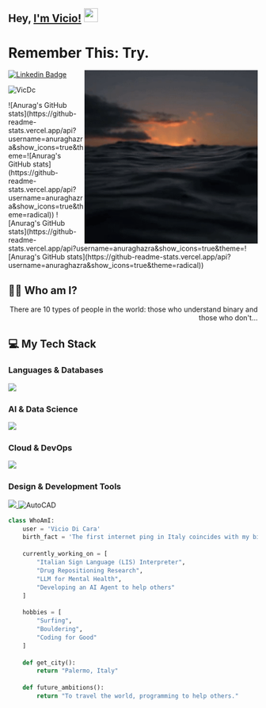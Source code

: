 ## Hey, [I'm Vicio!](https://www.linkedin.com/in/viciodicara/) <img src="https://media.giphy.com/media/hvRJCLFzcasrR4ia7z/giphy.gif" width="28px" height="28px">

# Remember This: Try.

<img src="https://raw.githubusercontent.com/VicDc/VicDc/main/img/sea-sunset.gif" alt="Sea Sunset GIF" align='right' width="350px"/>

[![Linkedin Badge](https://img.shields.io/badge/-viciodicara-blue?style=flat-square&logo=Linkedin&logoColor=white&link=https://www.linkedin.com/in/viciodicara/)](https://www.linkedin.com/in/viciodicara/)
<p align="left"> <img src="https://komarev.com/ghpvc/?username=VicDc" alt="VicDc" /> </p>
![Anurag's GitHub stats](https://github-readme-stats.vercel.app/api?username=anuraghazra&show_icons=true&theme=![Anurag's GitHub stats](https://github-readme-stats.vercel.app/api?username=anuraghazra&show_icons=true&theme=radical))
![Anurag's GitHub stats](https://github-readme-stats.vercel.app/api?username=anuraghazra&show_icons=true&theme=![Anurag's GitHub stats](https://github-readme-stats.vercel.app/api?username=anuraghazra&show_icons=true&theme=radical))

## :man_technologist: Who am I?
<div style="text-align: right">There are 10 types of people in the world: those who understand binary and those who don't...</div>

## :computer: My Tech Stack

### Languages & Databases
<p>
  <a href="https://skillicons.dev">
    <img src="https://skillicons.dev/icons?i=python,mysql" />
  </a>
</p>

### AI & Data Science
<p>
  <a href="https://skillicons.dev">
    <img src="https://skillicons.dev/icons?i=tensorflow,pytorch,sklearn,opencv,selenium,pandas,numpy,matplotlib,anaconda,jupyter" />
  </a>
</p>

### Cloud & DevOps
<p>
  <a href="https://skillicons.dev">
    <img src="https://skillicons.dev/icons?i=aws,gcp,firebase,docker,linux,git,github" />
  </a>
</p>

### Design & Development Tools
<p>
  <a href="https://skillicons.dev">
    <img src="https://skillicons.dev/icons?i=figma,canva,ps,ai,pr,ae,xd,latex,vscode,raspberrypi" />
  </a>
  <img src="https://img.shields.io/badge/AutoCAD-F29B0C?style=for-the-badge&logo=autocad&logoColor=white" alt="AutoCAD"/>
</p>


```python
class WhoAmI:
    user = 'Vicio Di Cara'
    birth_fact = 'The first internet ping in Italy coincides with my birth'
    
    currently_working_on = [
        "Italian Sign Language (LIS) Interpreter",
        "Drug Repositioning Research",
        "LLM for Mental Health",
        "Developing an AI Agent to help others"
    ]
    
    hobbies = [
        "Surfing",
        "Bouldering",
        "Coding for Good"
    ]

    def get_city():
        return "Palermo, Italy"

    def future_ambitions():
        return "To travel the world, programming to help others."
